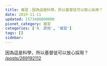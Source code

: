 ```yaml
---
title: 複習：因為這是科學，所以基督徒可以放心採用？
date: 2019-11-11
updated: 1573480800000
pixnet_category: 複習
categories: ['4. 其他', '複習']
tags: []
sidebar: 
---
```


<p>因為這是科學，所以基督徒可以放心採用？<br/>
<a href="/posts/269192112" target="_blank">/posts/269192112</a></p>
<p> </p>
